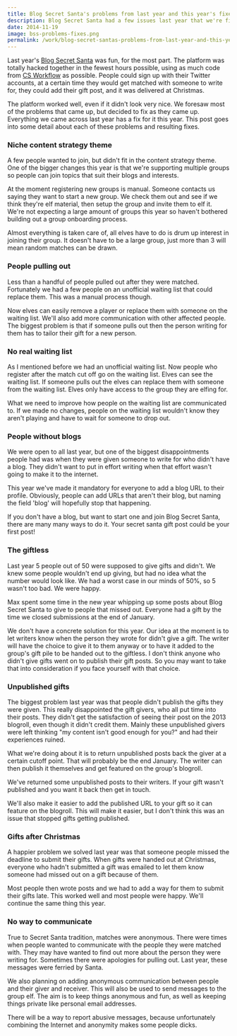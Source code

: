 ```yaml
---
title: Blog Secret Santa's problems from last year and this year's fixes
description: Blog Secret Santa had a few issues last year that we're fixing this year to make it easier to run and be a part of.
date: 2014-11-19
image: bss-problems-fixes.png
permalink: /work/blog-secret-santas-problems-from-last-year-and-this-years-fixes/
---
```



Last year's [Blog Secret Santa](http://blogsecretsanta.com) was fun, for the most part. The platform was totally hacked together in the fewest hours possible, using as much code from [CS Workflow](http://csworkflow.com) as possible. People could sign up with their Twitter accounts, at a certain time they would get matched with someone to write for, they could add their gift post, and it was delivered at Christmas.

The platform worked well, even if it didn't look very nice. We foresaw most of the problems that came up, but decided to fix as they came up. Everything we came across last year has a fix for it this year. This post goes into some detail about each of these problems and resulting fixes.

### Niche content strategy theme
A few people wanted to join, but didn't fit in the content strategy theme. One of the bigger changes this year is that we're supporting multiple groups so people can join topics that suit their blogs and interests.

At the moment registering new groups is manual. Someone contacts us saying they want to start a new group. We check them out and see if we think they're elf material, then setup the group and invite them to elf it. We're not expecting a large amount of groups this year so haven't bothered building out a group onboarding process.

Almost everything is taken care of, all elves have to do is drum up interest in joining their group. It doesn't have to be a large group, just more than 3 will mean random matches can be drawn.

### People pulling out
Less than a handful of people pulled out after they were matched. Fortunately we had a few people on an unofficial waiting list that could replace them. This was a manual process though.

Now elves can easily remove a player or replace them with someone on the waiting list. We'll also add more communication with other affected people. The biggest problem is that if someone pulls out then the person writing for them has to tailor their gift for a new person.

### No real waiting list
As I mentioned before we had an unofficial waiting list. Now people who register after the match cut off go on the waiting list. Elves can see the waiting list. If someone pulls out the elves can replace them with someone from the waiting list. Elves only have access to the group they are elfing for.

What we need to improve how people on the waiting list are communicated to. If we made no changes, people on the waiting list wouldn't know they aren't playing and have to wait for someone to drop out.

### People without blogs
We were open to all last year, but one of the biggest disappointments people had was when they were given someone to write for who didn't have a blog. They didn't want to put in effort writing when that effort wasn't going to make it to the internet.

This year we've made it mandatory for everyone to add a blog URL to their profile. Obviously, people can add URLs that aren't their blog, but naming the field 'blog' will hopefully stop that happening.

If you don't have a blog, but want to start one and join Blog Secret Santa, there are many many ways to do it. Your secret santa gift post could be your first post!

### The giftless
Last year 5 people out of 50 were supposed to give gifts and didn't. We knew some people wouldn't end up giving, but had no idea what the number would look like. We had a worst case in our minds of 50%, so 5 wasn't too bad. We were happy.

Max spent some time in the new year whipping up some posts about Blog Secret Santa to give to people that missed out. Everyone had a gift by the time we closed submissions at the end of January.

We don't have a concrete solution for this year. Our idea at the moment is to let writers know when the person they wrote for didn't give a gift. The writer will have the choice to give it to them anyway or to have it added to the group's gift pile to be handed out to the giftless. I don't think anyone who didn't give gifts went on to publish their gift posts. So you may want to take that into consideration if you face yourself with that choice.

### Unpublished gifts
The biggest problem last year was that people didn't publish the gifts they were given. This really disappointed the gift givers, who all put time into their posts. They didn't get the satisfaction of seeing their post on the 2013 blogroll, even though it didn't credit them. Mainly these unpublished givers were left thinking "my content isn't good enough for you?" and had their experiences ruined.

What we're doing about it is to return unpublished posts back the giver at a certain cutoff point. That will probably be the end January. The writer can then publish it themselves and get featured on the group's blogroll.

We've returned some unpublished posts to their writers. If your gift wasn't published and you want it back then get in touch.

We'll also make it easier to add the published URL to your gift so it can feature on the blogroll. This will make it easier, but I don't think this was an issue that stopped gifts getting published.

### Gifts after Christmas
A happier problem we solved last year was that someone people missed the deadline to submit their gifts. When gifts were handed out at Christmas, everyone who hadn't submitted a gift was emailed to let them know someone had missed out on a gift because of them.

Most people then wrote posts and we had to add a way for them to submit their gifts late. This worked well and most people were happy. We'll continue the same thing this year.

### No way to communicate
True to Secret Santa tradition, matches were anonymous. There were times when people wanted to communicate with the people they were matched with. They may have wanted to find out more about the person they were writing for. Sometimes there were apologies for pulling out. Last year, these messages were ferried by Santa.

We also planning on adding anonymous communication between people and their giver and receiver. This will also be used to send messages to the group elf. The aim is to keep things anonymous and fun, as well as keeping things private like personal email addresses.

There will be a way to report abusive messages, because unfortunately combining the Internet and anonymity makes some people dicks.